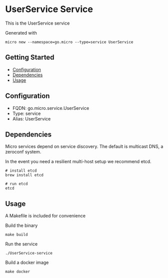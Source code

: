 # UserService Service

This is the UserService service

Generated with

```
micro new --namespace=go.micro --type=service UserService
```

## Getting Started

- [Configuration](#configuration)
- [Dependencies](#dependencies)
- [Usage](#usage)

## Configuration

- FQDN: go.micro.service.UserService
- Type: service
- Alias: UserService

## Dependencies

Micro services depend on service discovery. The default is multicast DNS, a zeroconf system.

In the event you need a resilient multi-host setup we recommend etcd.

```
# install etcd
brew install etcd

# run etcd
etcd
```

## Usage

A Makefile is included for convenience

Build the binary

```
make build
```

Run the service
```
./UserService-service
```

Build a docker image
```
make docker
```